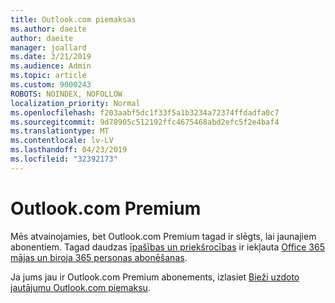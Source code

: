 ```yaml
---
title: Outlook.com piemaksas
ms.author: daeite
author: daeite
manager: joallard
ms.date: 3/21/2019
ms.audience: Admin
ms.topic: article
ms.custom: 9000243
ROBOTS: NOINDEX, NOFOLLOW
localization_priority: Normal
ms.openlocfilehash: f203aabf5dc1f33f5a1b3234a72374ffdadfa0c7
ms.sourcegitcommit: 9d78905c512192ffc4675468abd2efc5f2e4baf4
ms.translationtype: MT
ms.contentlocale: lv-LV
ms.lasthandoff: 04/23/2019
ms.locfileid: "32392173"
---
```

# <a name="outlookcom-premium"></a>Outlook.com Premium

Mēs atvainojamies, bet Outlook.com Premium tagad ir slēgts, lai jaunajiem abonentiem. Tagad daudzas [īpašības un priekšrocības](https://support.office.com/article/78c6089c-7faf-44f5-82e2-efa9ebb921d2) ir iekļauta [Office 365 mājas un biroja 365 personas abonēšanas](https://go.microsoft.com/fwlink/?linkid=2017122).

Ja jums jau ir Outlook.com Premium abonements, izlasiet [Bieži uzdoto jautājumu Outlook.com piemaksu](https://support.office.com/article/cd5f03f6-1407-456a-9410-f8f24804746b).